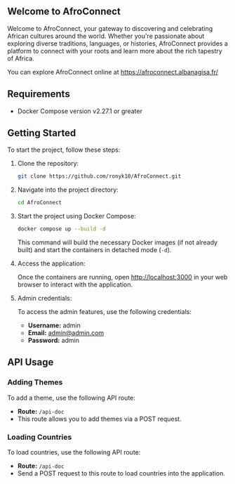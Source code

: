 ## Welcome to AfroConnect

Welcome to AfroConnect, your gateway to discovering and celebrating African cultures around the world. Whether you're passionate about exploring diverse traditions, languages, or histories, AfroConnect provides a platform to connect with your roots and learn more about the rich tapestry of Africa.

You can explore AfroConnect online at https://afroconnect.albanagisa.fr/



## Requirements

- Docker Compose version v2.27.1 or greater

## Getting Started

To start the project, follow these steps:

1. Clone the repository:

    ```bash
    git clone https://github.com/ronyk10/AfroConnect.git
    ```

2. Navigate into the project directory:

    ```bash
    cd AfroConnect
    ```

3. Start the project using Docker Compose:

    ```bash
    docker compose up --build -d
    ```

    This command will build the necessary Docker images (if not already built) and start the containers in detached mode (`-d`).

4. Access the application:

    Once the containers are running, open [http://localhost:3000](http://localhost:3000) in your web browser to interact with the application.

5. Admin credentials:

    To access the admin features, use the following credentials:
    - **Username:** admin
    - **Email:** admin@admin.com
    - **Password:** admin

## API Usage

### Adding Themes

To add a theme, use the following API route:
- **Route:** `/api-doc`
- This route allows you to add themes via a POST request.

### Loading Countries

To load countries, use the following API route:
- **Route:** `/api-doc`
- Send a POST request to this route to load countries into the application.

